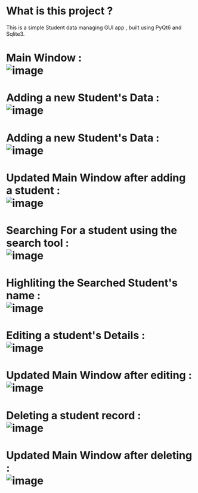 # What is this project ?
This is a simple Student data managing GUI app , built using PyQt6 and Sqlite3.<br/>
# Main Window :<br/> ![image](https://github.com/user-attachments/assets/3fa115de-0142-4973-84f7-a27f9246b4e5)<br/>
# Adding a new Student's Data :<br/> ![image](https://github.com/user-attachments/assets/15129af0-9a70-4032-96d8-4a1bb085aa0d)<br/>
# Adding a new Student's Data :<br/> ![image](https://github.com/user-attachments/assets/15129af0-9a70-4032-96d8-4a1bb085aa0d)<br/>
# Updated Main Window after adding a student :<br/> ![image](https://github.com/user-attachments/assets/757dc638-90f2-4709-8d34-051d6e668d71)<br/>
# Searching For a student using the search tool :<br/> ![image](https://github.com/user-attachments/assets/0717e9c8-2293-4798-b1c7-564aca73d29e)<br/>
# Highliting the Searched Student's name :<br/> ![image](https://github.com/user-attachments/assets/2f479eee-6d97-4453-8809-47c205205456)<br/>
# Editing a student's Details :<br/> ![image](https://github.com/user-attachments/assets/eff8fb0e-a3a2-464e-9577-b14b69e2a52e)<br/>
# Updated Main Window after editing :<br/> ![image](https://github.com/user-attachments/assets/c91e1ec0-1bb9-4f17-b7b2-e9b556f454f7)<br/>
# Deleting a student record :<br/> ![image](https://github.com/user-attachments/assets/5986a837-04ff-4217-a08e-a32bef9b7f54)<br/>
# Updated Main Window after deleting :<br/> ![image](https://github.com/user-attachments/assets/cac7bb6b-6e8b-41ad-8e0d-837ac33c2234)
